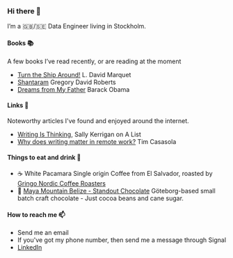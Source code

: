 ### Hi there 👋

I’m a 🇬🇧/🇸🇪 Data Engineer living in Stockholm.

#### Books 📚
A few books I’ve read recently, or are reading at the moment
- [Turn the Ship Around!](https://www.goodreads.com/book/show/16158601-turn-the-ship-around)  L. David Marquet 
- [Shantaram](https://www.goodreads.com/book/show/33600.Shantaram) Gregory David Roberts
- [Dreams from My Father](https://www.goodreads.com/book/show/88061.Dreams_from_My_Father) Barack Obama

#### Links 🔗
Noteworthy articles I've found and enjoyed around the internet.
- [Writing Is Thinking](https://alistapart.com/article/writing-is-thinking/), Sally Kerrigan on A List 
- [Why does writing matter in remote work?](http://www.timcasasola.com/blog/writing) Tim Casasola

#### Things to eat and drink 🍱
- ☕️ White Pacamara Single origin Coffee from El Salvador, roasted by [Gringo Nordic Coffee Roasters](https://www.gringonordic.se/)
- 🍫 [Maya Mountain Belize - Standout Chocolate](https://www.standoutchocolate.com/en/shop/single-origin-bars/belize-maya-mountain-70) Göteborg-based small batch craft chocolate - Just cocoa beans and cane sugar.

#### How to reach me 📫
- Send me an email 
- If you've got my phone number, then send me a message through Signal
- [LinkedIn](https://www.linkedin.com/in/tom-baylis/)
